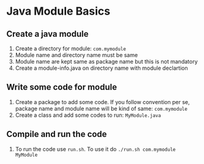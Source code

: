 # Java Module Basics

## Create a java module
1. Create a directory for module: `com.mymodule`
2. Module name and directory name must be same
3. Module name are kept same as package name but this is not mandatory
4. Create a module-info.java on directory name with module declartion

## Write some code for module
1. Create a package to add some code. If you follow convention per se, package name and module name will be kind of same: `com.mymodule`
2. Create a class and add some codes to run: `MyModule.java`

## Compile and run the code
1. To run the code use `run.sh`. To use it do
`./run.sh com.mymodule MyModule`